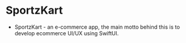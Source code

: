 # SportzKart

- SportzKart - an e-commerce app, the main motto behind this is to develop ecommerce UI/UX using SwiftUI. 
